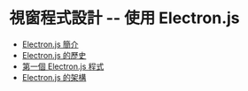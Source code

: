 # 視窗程式設計 -- 使用 Electron.js

* [Electron.js 簡介](introduction.md)
* [Electron.js 的歷史](history.md)
* [第一個 Electron.js 程式](hello.md)
* [Electron.js 的架構](architecture.md)
